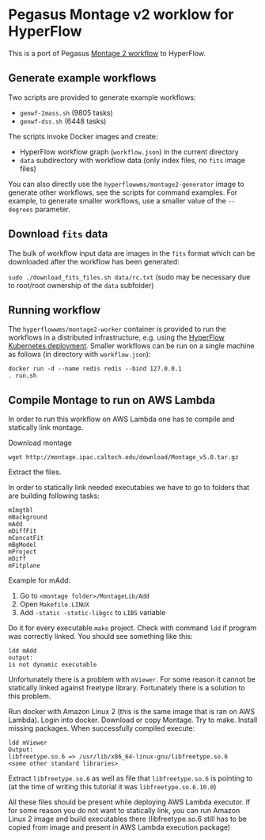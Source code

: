 # Pegasus Montage v2 worklow for HyperFlow

This is a port of Pegasus [Montage 2 workflow](https://github.com/pegasus-isi/montage-workflow-v2) to HyperFlow.

## Generate example workflows

Two scripts are provided to generate example workflows:
- `genwf-2mass.sh` (9805 tasks)
- `genwf-dss.sh` (6448 tasks)

The scripts invoke Docker images and create:
- HyperFlow workflow graph (`workflow.json`) in the current directory
- `data` subdirectory with workflow data (only index files, no `fits` image files) 

You can also directly use the `hyperflowwms/montage2-generator` image to generate other workflows, see the scripts for command examples. For example, to generate smaller workflows, use a smaller value of the `--degrees` parameter.

## Download `fits` data

The bulk of workflow input data are images in the `fits` format which can be downloaded after the workflow has been generated:<br>

```sudo ./download_fits_files.sh data/rc.txt``` (sudo may be necessary due to root/root ownership of the `data` subfolder)

## Running workflow
The `hyperflowwms/montage2-worker` container is provided to run the workflows in a distributed infrastructure, e.g. using the [HyperFlow Kubernetes deployment](https://github.com/hyperflow-wms/hyperflow-k8s-deployment). Smaller workflows can be run on a single machine as follows (in directory with `workflow.json`):

```
docker run -d --name redis redis --bind 127.0.0.1
. run.sh
```

## Compile Montage to run on AWS Lambda

In order to run this workflow on AWS Lambda one has to compile and statically link montage.

Download montage
```
wget http://montage.ipac.caltech.edu/download/Montage_v5.0.tar.gz
```

Extract the files.

In order to statically link needed executables we have to go to folders that are building following tasks:
```
mImgtbl
mBackground
mAdd
mDiffFit
mConcatFit
mBgModel
mProject
mDiff
mFitplane
```
Example for mAdd:

1. Go to `<montage folder>/MontageLib/Add`
2. Open `Makefile.LINUX`
3. Add `-static -static-libgcc` to `LIBS` variable

Do it for every executable.`make` project. Check with command `ldd` if program was correctly linked. You should see something like this:
```
ldd mAdd
output:
is not dynamic executable
```

Unfortunately there is a problem with `mViewer`. For some reason it cannot be statically linked against freetype library. Fortunately there is a solution to this problem.

Run docker with Amazon Linux 2 (this is the same image that is ran on AWS Lambda). Login into docker. Download or copy Montage. Try to make. Install missing packages. When successfully compiled execute:
```
ldd mViewer
Output:
libfreetype.so.6 => /usr/lib/x86_64-linux-gnu/libfreetype.so.6
<some other standard libraries>
```

Extract `libfreetype.so.6` as well as file that `libfreetype.so.6` is pointing to (at the time of writing this tutorial it was `libfreetype.so.6.10.0`)

All these files should be present while deploying AWS Lambda executor. If for some reason you do not want to statically link, you can run Amazon Linux 2 image and build executables there (libfreetype.so.6 still has to be copied from image and present in AWS Lambda execution package)
